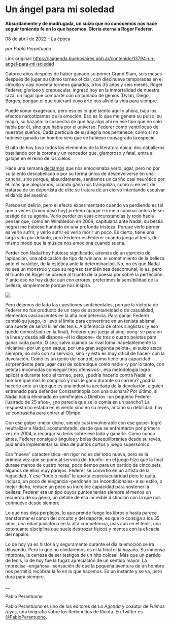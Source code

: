 # Un ángel para mi soledad

**Absurdamente y de madrugada, un suizo que no conocemos nos hace seguir teniendo fe en lo que hacemos. Gloria eterna a Roger Federer.**

08 de abril de 2022 - La época

_por Pablo Perantuono_

Link original: https://laagenda.buenosaires.gob.ar/contenido/13794-un-angel-para-mi-soledad



Catorce años después de haber ganado su primer Grand Slam, seis meses después de jugar su último torneo oficial, con diecinueve temporadas en el circuito y casi noventa torneos ganados, a los 35 años y seis meses, Roger Federer, glorioso y crepuscular, ingresó hoy en la inmortalidad de nuestra raza, un lugar que comparte con un puñado de genios (Dylan, Diego, Borges, pongan el que quieran) cuyo arte nos alivió la vida para siempre.




Puede sonar exagerado, pero eso es lo que siento aquí y ahora, bajo los efectos narcotizantes de la emoción. Eso es lo que me genera su pulso, su magia, su hazaña: la sospecha de que hay algo ahí en ese tipo que no solo habla por él, sino que habla por el universo. Federer como ventrílocuo de nuestros sueños. Cada partícula de su alegría nos pertenece, como si no hubiese ganado un hombre sino que se hubiese consagrado la especie.




El hito de hoy tuvo todos los elementos de la literatura épica: dos caballeros batallando por la corona y un vencedor que, glamoroso y fatal, entra al galope en el reino de los cielos.




Hace una semana [decíamos](http://laagenda.buenosaires.gob.ar/post/156222075600/la-consagraci%C3%B3n-del-oto%C3%B1o) que nos emocionaba verlo jugar, pero no por su talento descabellado o por su forma única de desenvolverse en una cancha, sino porque, absurdamente, sentíamos un cariño casi neurótico por él: más que alegrarnos, cuando gana nos tranquiliza, como si en vez de tratarse de un deportista de elite se tratara de un ciervo intentando esquivar el dardo del asesino.




Parece un delirio, pero el efecto experimentado cuando va perdiendo es tal que a veces (como pasó hoy) prefiero apagar e irme a caminar antes de ser testigo de su agonía. Verlo perder en esas circunstancias (y todo hacía pensar que, como en Wimbledon en 2009, capitularía ante Nadal, su bestia negra) me hubiese hundido en una profunda tristeza. Porque verlo perder es verlo sufrir, y verlo sufrir es verlo morir un poco. Es cierto, tiene una larga vida por delante, pero Federer es Federer cuando juega al tenis, del mismo modo que la música nos emociona cuando suena.




Perder con Nadal hoy hubiese significado, además de un ejercicio de lapidación, una abdicación de tipo darwiniana: el sometimiento de la belleza ante el carácter, de la estética ante la determinación. No, no es que Nadal no sea un monstruo y que su regreso también sea descomunal, lo es, pero el triunfo de Roger se parece al triunfo de la poesía por sobre la perfección. Y ante eso no hay duda: aún con errores, preferimos la sensibilidad de la belleza, simplemente porque nos inspira.




[![](https://img.youtube.com/vi/tvvfo6M2gAM/0.jpg)](https://www.youtube.com/watch?v=tvvfo6M2gAM)




Pero dejemos de lado las cuestiones sentimentales, porque la victoria de Federer no fue producto de un rayo de espontaneidad o de casualidad, elementos casi ausentes en la alta competencia. Para ganar, Federer cambió su juego, lo llevó al límite para convertirse en un tenista abismal, una suerte de serial killer del tenis. A diferencia de otros singlistas (y eso quedó demostrado en la final), Federer casi juega al ping-pong: se para en la línea y desde allí dispone -él lo dispone- de tres o cuatro pelotas para ganar cada punto. O sea, salvo cuando su rival toma inapelablemente la iniciativa -por un gran saque, por una gran segunda pelota-, el suizo ataca siempre, no solo con su servicio, sino -y esto es muy difícil de hacer- con la devolución. Como es un genio del control, como tiene una capacidad sorprendente para jugar casi de sobrepique como nadie -y por lo tanto, con pelotas incómodas conseguir tiros ofensivos-, esa metodología logró aplicarla durante todo el torneo, pero, ¿podría hacerlo contra Nadal, el hombre que más lo complicó y más le ganó durante su carrera? ¿podría hacerlo ante un tipo que es una industria aceitada de la devolución, alguien entrenado para defender Constantinopla con una cuchara? Por último, si Nadal había eliminado en semifinales a Dimitrov -un pequeño Federer ilustrado de 25 años-, ¿no parecía que se lo comía en un pancho? La respuesta no estaba en el viento sino en su revés, antaño su debilidad, hoy su contraseña para entrar al Olimpo.




Con ese golpe -mejor dicho, siendo casi invulnerable con ese golpe- logró neutralizar a Nadal, acostumbrado, desde que se enfrentaron por primera vez en 2004, a recargar su tenis sobre ese lado y ganarle. Como nunca antes, Federer consiguió ángulos y bolas desequilibrantes desde su revés, pudiendo implementar su idea de puntos cortos y juego supersónico.




Esa “nueva” característica -en rigor no es del todo nueva, pero es la primera vez que se pone al servicio del triunfo- en el juego hizo que la final durase menos de cuatro horas, poco tiempo para un partido de cinco sets, algunos de ellos muy parejos. Federer se convirtió en un artista de la fugacidad. Y ese “todo o nada” le aporta espectacularidad pero le quita, incluso, un poco de elegancia -perdonen los incondicionales- a su estilo, o mejor dicho, reduce un poco su increíble capacidad para sostener la belleza: Federer era un tipo cuyos puntos tenían siempre al menos un recuerdo de su genio, un detalle de esa increíble distinción con la que nos conmueve desde siempre.




Lo que nos deja perplejos, lo que prende fuego los libros y hasta parece transformar el canon del circuito y del deporte, es que lo consiga a los 35 años, una edad jubilatoria en la alta competencia, más aún en el tenis, una extenuante disciplina que suele destrozar físicos y mentes con la eficacia del napalm.




Lo de hoy ya es historia y seguramente durante el día la emoción se irá diluyendo. Pero lo que no olvidaremos es ni la final ni la hazaña. Su inmensa impronta, la certeza de ser testigos de un hito colosal. Más que un partido de tenis, lo de hoy fue la fugaz apreciación de un sentido mayor. La imprecisa -engañosa- sensación de que la pequeña aventura de un hombre nos permitió recobrar la fe en lo que hacemos. Es un instante y se va, pero dura para siempre.




\_\_




Pablo Perantuono




Pablo Perantuono es uno de los editores de *La Agenda* y coautor de *Fuimos reyes*, una biografía sobre los Redonditos de Ricota. En Twitter es [@PabloPerantuono](https://twitter.com/PabloPerantuono).



